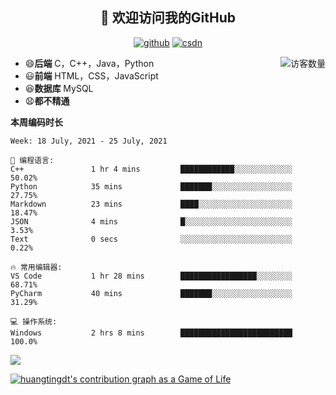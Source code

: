 <h2 align="center">👋 欢迎访问我的GitHub</h2>
  <p align="center">
    <a href="https://github.com/Huangtingdt/Huangtingdt"><img src="https://img.shields.io/badge/GitHub-ff79c6" alt="github"></a>
    <a href="https://blog.csdn.net/qq_43531216"><img src="https://img.shields.io/badge/CSDN-cf000e" alt="csdn"></a>
  </p>

  <img align='right' src="https://profile-counter.glitch.me/Huangtingdt/count.svg" alt="访客数量"/>

  - 😄**后端** C，C++，Java，Python
  - 😃**前端** HTML，CSS，JavaScript
  - 😆**数据库** MySQL
  - 😧**都不精通**

  **本周编码时长**

  <!--START_SECTION:waka-->
```text
Week: 18 July, 2021 - 25 July, 2021

💬 编程语言: 
C++               1 hr 4 mins         ████████████░░░░░░░░░░░░░   50.02% 
Python            35 mins             ███████░░░░░░░░░░░░░░░░░░   27.75% 
Markdown          23 mins             ████░░░░░░░░░░░░░░░░░░░░░   18.47% 
JSON              4 mins              █░░░░░░░░░░░░░░░░░░░░░░░░   3.53% 
Text              0 secs              ░░░░░░░░░░░░░░░░░░░░░░░░░   0.22%

🔥 常用编辑器: 
VS Code           1 hr 28 mins        █████████████████░░░░░░░░   68.71% 
PyCharm           40 mins             ███████░░░░░░░░░░░░░░░░░░   31.29%

💻 操作系统: 
Windows           2 hrs 8 mins        █████████████████████████   100.0%

```


<!--END_SECTION:waka-->

[![](https://github-readme-stats.vercel.app/api?theme=onedark&username=huangtingdt)](https://github.com/anuraghazra/github-readme-stats)

  [![huangtingdt's contribution graph as a Game of Life](https://github4life.herokuapp.com/huangtingdt.gif)](https://github4life.herokuapp.com/huangtingdt)
